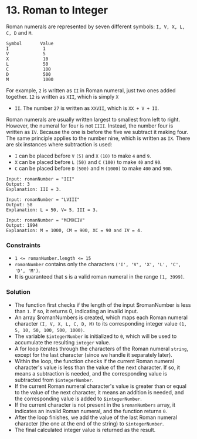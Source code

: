 # 13. Roman to Integer

Roman numerals are represented by seven different symbols: `I, V, X, L, C, D` and `M`.

```
Symbol       Value
I             1
V             5
X             10
L             50
C             100
D             500
M             1000
```

For example, `2` is written as `II` in Roman numeral, just two ones added together. `12` is written as `XII`, which is
simply `X`

+ `II`. The number `27` is written as `XXVII`, which is `XX + V + II`.

Roman numerals are usually written largest to smallest from left to right. However, the numeral for four is not `IIII`.
Instead, the number four is written as `IV`. Because the one is before the five we subtract it making four. The same
principle applies to the number nine, which is written as `IX`. There are six instances where subtraction is used:

* `I` can be placed before `V` `(5)` and `X` `(10)` to make `4` and `9`.
* `X` can be placed before `L` `(50)` and `C` `(100)` to make `40` and `90`.
* `C` can be placed before `D` `(500)` and `M` `(1000)` to make `400` and `900`.

```
Input: romanNumber = "III"
Output: 3
Explanation: III = 3.
```

```
Input: romanNumber = "LVIII"
Output: 58
Explanation: L = 50, V= 5, III = 3.
```

```
Input: romanNumber = "MCMXCIV"
Output: 1994
Explanation: M = 1000, CM = 900, XC = 90 and IV = 4.
```

### Constraints

* `1 <= romanNumber.length <= 15`
* `romanNumber` contains only the characters `('I', 'V', 'X', 'L', 'C', 'D', 'M')`.
* It is guaranteed that s is a valid roman numeral in the range `[1, 3999]`.

### Solution

* The function first checks if the length of the input $romanNumber is less than `1`. If so, it returns 0, indicating an
  invalid input.
* An array $romanNumbers is created, which maps each Roman numeral character `(I, V, X, L, C, D, M)` to its
  corresponding integer value `(1, 5, 10, 50, 100, 500, 1000)`.
* The variable `$integerNumber` is initialized to `0`, which will be used to accumulate the resulting `integer` value.
* A for loop iterates through the characters of the Roman numeral `string`, except for the last character (since we
  handle it separately later).
* Within the loop, the function checks if the current Roman numeral character's value is less than the value of the next
  character. If so, it means a subtraction is needed, and the corresponding value is subtracted from `$integerNumber`.
* If the current Roman numeral character's value is greater than or equal to the value of the next character, it means
  an addition is needed, and the corresponding value is added to `$integerNumber`.
* If the current character is not present in the `$romanNumbers` array, it indicates an invalid Roman numeral, and the
  function returns `0`.
* After the loop finishes, we add the value of the last Roman numeral character (the one at the end of the string)
  to `$integerNumber`.
* The final calculated integer value is returned as the result.
